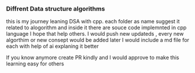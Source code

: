 ### Diffrent Data structure algorithms
this is my journey leaning DSA with cpp. 
each folder as name suggest it related to alogorithm and inside it there are souce code implemnted in cpp language
I hope that help others.
I would push new updateds , every new algorthim or new consept would be added 
later I would include a md file for each with help of ai explaning it better

If you know anymore create PR kindly and I would approve to make this learning easy for others